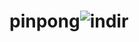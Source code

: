 # pinpong![indir](https://github.com/yunusemredirekli/pinpong/assets/135353848/7aa733fa-7c03-4d72-a107-e047a107d40e)

